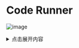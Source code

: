 # Code Runner

![image](https://github.com/user-attachments/assets/d726219a-6ef4-4657-9116-ad480a893e8e)

<details>
<summary>点击展开内容</summary>

Code Runner 插件是我比较推荐的**单文件**快速运行插件。安装后可以通过按下 `Crtl + Alt + N` 快捷键（可以更改）快速编译运行单个 `.c` 或 `.cpp` 文件。不用 Code Runner 也可以使用 C/C++ Complier 插件。

![image](https://github.com/user-attachments/assets/cf824a12-df95-4040-b465-16f207e1436c)

进入到插件的设置页面，勾选下图中第一个和第三个选项。*Run In Terminal* 可以让代码运行在终端上，方便进行输入和查看运行结果。*Save File Before Run* 就是在运行文件前保存**当前文件**。第二个选项是运行前保存**所有文件**。

![image](https://github.com/user-attachments/assets/99c2ea18-e53e-4ed9-945e-6f4ccabc37fe)

下面这个选项可以在每次运行文件时都清空之前的终端输出。

![image](https://github.com/user-attachments/assets/f5e6c16f-0fdc-40c3-b484-d83795191384)

</details>
